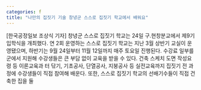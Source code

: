 ```yaml
---
categories: f
title: "나만의 집짓기 기술 창녕군 스스로 집짓기 학교에서 배워요"
---
```

[한국공정일보 조상식 기자] 창녕군 스스로 집짓기 학교는 24일 구.현창분교에서 제9기 입학식을 개최했다. 연 2회 운영하는 스스로 집짓기 학교는 지난 3월 상반기 교실이 운영됐으며, 하반기는 9월 24일부터 11월 12일까지 매주 토요일 진행된다. 수강료 일부를 군에서 지원해 수강생들은 큰 부담 없이 교육을 받을 수 있다. 건축 스케치 도면 작성요령 등 이론교육과 터 닦기, 기초공사, 단열공사, 지붕공사 등 실전교육까지 집짓기 전 과정에 수강생들이 직접 참여해 배운다. 또한, 스스로 집짓기 학교의 선배기수들이 직접 건축한 집을 둘